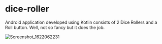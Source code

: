 # dice-roller
Android application developed using Kotlin consists of 2 Dice Rollers and a Roll button. Well, not so fancy but it does the job.

![Screenshot_1622062231](https://user-images.githubusercontent.com/69801237/119730308-3dfbc900-be7e-11eb-8fd0-ac5ff51afdd9.png)
